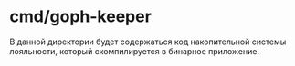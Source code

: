# cmd/goph-keeper

В данной директории будет содержаться код накопительной системы лояльности, который скомпилируется в бинарное
приложение.